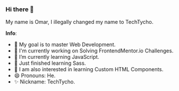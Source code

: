 ### Hi there 👋

My name is Omar, I illegally changed my name to TechTycho.

**Info**:
- 🔭 My goal is to master Web Development.
- 🔨 I'm currently working on Solving FrontendMentor.io Challenges.
- 🌱 I’m currently learning JavaScript.
- 📜 Just finished learning Sass.
- 📝 I am also interested in learning Custom HTML Components.
- 😄 Pronouns: He.
- ✨ Nickname: TechTycho.

